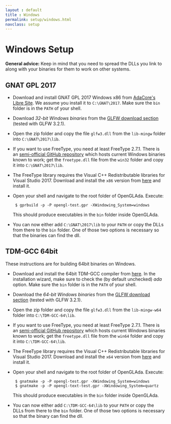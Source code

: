 ```yaml
---
layout : default
title : Windows
permalink: setup/windows.html
navclass: setup
---
```


# Windows Setup

**General advice:** Keep in mind that you need to spread the DLLs you link to
along with your binaries for them to work on other systems.

## GNAT GPL 2017

 * Download and install GNAT GPL 2017 Windows x86 from
   [AdaCore's Libre Site][1]. We assume you install it to `C:\GNAT\2017`. Make
   sure the `bin` folder is in the `PATH` of your shell.
 * Download *32-bit Windows binaries* from the [GLFW download section][2]
   (tested with GLFW 3.2.1).
 * Open the zip folder and copy the file `glfw3.dll` from the `lib-mingw`
   folder into `C:\GNAT\2017\lib`.
 * If you want to use FreeType, you need at least FreeType 2.7.1. There is an
   [semi-official GitHub repository][3] which hosts current Windows binaries
   known to work; get the `freetype.dll` file from the `win32` folder and copy
   it into `C:\GNAT\2017\lib`.
 * The FreeType library requires the Visual C++ Redistributable libraries for
   Visual Studio 2017. Download and install the `x86` version from [here][4] and
   install it.
 * Open your shell and navigate to the root folder of OpenGLAda. Execute:

        $ gprbuild -p -P opengl-test.gpr -XWindowing_System=windows

   This should produce executables in the `bin` folder inside OpenGLAda.
 * You can now either add `C:\GNAT\2017\lib` to your `PATH` or copy the
   DLLs from there to the `bin` folder. One of those two options is
   necessary so that the binaries can find the dll.

## TDM-GCC 64bit

These instructions are for building 64bit binaries on Windows.

 * Download and install the 64bit TDM-GCC compiler from [here][6]. In the
   installation wizard, make sure to check the (by default unchecked) *ada*
   option. Make sure the `bin` folder is in the `PATH` of your shell.

<!-- These currently do not work – uncomment when fixed

 * Download `gpr-tools.zip` from [here][16] and extract its contents to the
   folder where you installed TDM-GCC (e.g. `C:\TDM-GCC-64\`).

-->

 * Download the *64-bit Windows binaries* from the [GLFW download section][2]
   (tested with GLFW 3.2.1).
 * Open the zip folder and copy the file `glfw3.dll` from the `lib-mingw-w64`
   folder into `C:\TDM-GCC-64\lib`.
 * If you want to use FreeType, you need at least FreeType 2.7.1. There is an
   [semi-official GitHub repository][3] which hosts current Windows binaries
   known to work; get the `freetype.dll` file from the `win64` folder and copy
   it into `C:\TDM-GCC-64\lib`.
 * The FreeType library requires the Visual C++ Redistributable libraries for
   Visual Studio 2017. Download and install the `x64` version from [here][4] and
   install it.
 * Open your shell and navigate to the root folder of OpenGLAda. Execute:

        $ gnatmake -p -P opengl-test.gpr -XWindowing_System=windows
        $ gnatmake -p -P opengl-text-test.gpr -XWindowing_System=quartz

   This should produce executables in the `bin` folder inside OpenGLAda.
 * You can now either add `C:\TDM-GCC-64\lib` to your `PATH` or copy the
   DLLs from there to the `bin` folder. One of those two options is
   necessary so that the binary can find the dll.

 [1]: http://libre.adacore.com/
 [2]: http://www.glfw.org/download.html
 [3]: https://github.com/ubawurinna/freetype-windows-binaries/
 [4]: https://support.microsoft.com/en-us/help/2977003/the-latest-supported-visual-c-downloads
 [6]: http://tdm-gcc.tdragon.net/download